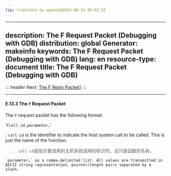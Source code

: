 ```yaml
---
tip: translate by openai@2023-06-24 03:52:52
...
```

---
description: The F Request Packet (Debugging with GDB)
distribution: global
Generator: makeinfo
keywords: The F Request Packet (Debugging with GDB)
lang: en
resource-type: document
title: The F Request Packet (Debugging with GDB)
---
::: header
Next: [The F Reply Packet](The-F-Reply-Packet.html#The-F-Reply-Packet)]
:::

---

#### E.13.3 The `F` Request Packet

The `F` request packet has the following format:

'`Fcall-id,parameter…`'


:   `call-id` is the identifier to indicate the host system call to be called. This is just the name of the function.

> `call-id`是指示要调用的主机系统调用的标识符。这只是函数的名称。

```
`parameter…` as a comma-delimited list. All values are transmitted in ASCII string representation, pointer/length pairs separated by a slash.
```
